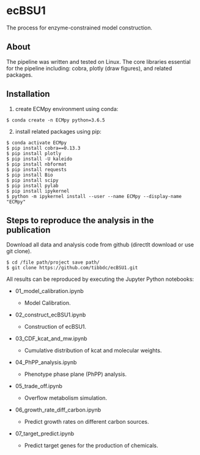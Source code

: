 # ecBSU1
The process for enzyme-constrained model construction.

## About

The pipeline was written and tested on Linux. The core libraries essential for the pipeline including: cobra, plotly (draw figures), and related packages. 

## Installation

1. create ECMpy environment using conda:

```shell
$ conda create -n ECMpy python=3.6.5
```

2. install related packages using pip:

```shell 
$ conda activate ECMpy
$ pip install cobra==0.13.3
$ pip install plotly
$ pip install -U kaleido
$ pip install nbformat
$ pip install requests
$ pip install Bio
$ pip install scipy
$ pip install pylab
$ pip install ipykernel
$ python -m ipykernel install --user --name ECMpy --display-name "ECMpy"
```

## Steps to reproduce the analysis in the publication

Download all data and analysis code from github (directlt download or use git clone). 

 ```shell
$ cd /file path/project save path/
$ git clone https://github.com/tibbdc/ecBSU1.git
 ```

 All results can be reproduced by executing the Jupyter Python notebooks:

+ 01_model_calibration.ipynb
  + Model Calibration.

+ 02_construct_ecBSU1.ipynb
  + Construction of ecBSU1.
  
+ 03_CDF_kcat_and_mw.ipynb
  + Cumulative distribution of kcat and molecular weights.
  
+ 04_PhPP_analysis.ipynb
  + Phenotype phase plane (PhPP) analysis.
  
+ 05_trade_off.ipynb
  + Overflow metabolism simulation.
  
+ 06_growth_rate_diff_carbon.ipynb
  + Predict growth rates on different carbon sources.
  
+ 07_target_predict.ipynb
  + Predict target genes for the production of chemicals.
  